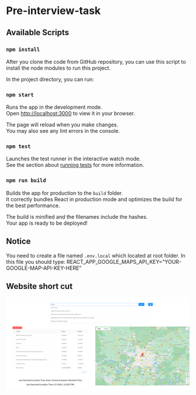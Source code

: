 # Pre-interview-task
## Available Scripts
### `npm install`
After you clone the code from GitHub repository, you can use this script to install the node modules to run this project.

In the project directory, you can run:

### `npm start`

Runs the app in the development mode.\
Open [http://localhost:3000](http://localhost:3000) to view it in your browser.

The page will reload when you make changes.\
You may also see any lint errors in the console.

### `npm test`

Launches the test runner in the interactive watch mode.\
See the section about [running tests](https://facebook.github.io/create-react-app/docs/running-tests) for more information.

### `npm run build`

Builds the app for production to the `build` folder.\
It correctly bundles React in production mode and optimizes the build for the best performance.

The build is minified and the filenames include the hashes.\
Your app is ready to be deployed!

## Notice
You need to create a file named `.env.local` which located at root folder. In this file you should type:  REACT_APP_GOOGLE_MAPS_API_KEY="YOUR-GOOGLE-MAP-API-KEY-HERE"

## Website short cut

![Fullsize webpage](./src/img/Web-page.png)